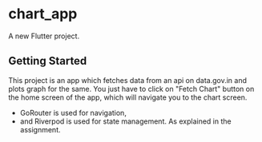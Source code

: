 # chart_app

A new Flutter project.

## Getting Started

This project is an app which fetches data from an api on data.gov.in and plots graph for the same.
You just have to click on "Fetch Chart" button on the home screen of the app,
which will navigate you to the chart screen.
- GoRouter is used for navigation,
- and Riverpod is used for state management.
As explained in the assignment.
